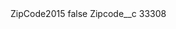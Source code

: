 <?xml version="1.0" encoding="UTF-8"?>
<CustomMetadata xmlns="http://soap.sforce.com/2006/04/metadata" xmlns:xsi="http://www.w3.org/2001/XMLSchema-instance" xmlns:xsd="http://www.w3.org/2001/XMLSchema">
    <label>ZipCode2015</label>
    <protected>false</protected>
    <values>
        <field>Zipcode__c</field>
        <value xsi:type="xsd:string">33308</value>
    </values>
</CustomMetadata>

